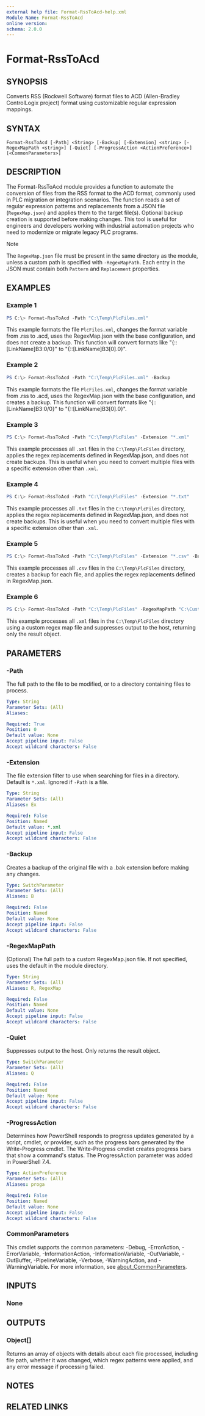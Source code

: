 ```yaml
---
external help file: Format-RssToAcd-help.xml
Module Name: Format-RssToAcd
online version:
schema: 2.0.0
---
```


# Format-RssToAcd

## SYNOPSIS

Converts RSS (Rockwell Software) format files to ACD (Allen-Bradley ControlLogix project) format using customizable regular expression mappings.

## SYNTAX

```
Format-RssToAcd [-Path] <String> [-Backup] [-Extension] <string> [-RegexMapPath <string>] [-Quiet] [-ProgressAction <ActionPreference>] [<CommonParameters>]
```

## DESCRIPTION

The Format-RssToAcd module provides a function to automate the conversion of files from the RSS format to the ACD format, commonly used in PLC migration or integration scenarios. The function reads a set of regular expression patterns and replacements from a JSON file (`RegexMap.json`) and applies them to the target file(s). Optional backup creation is supported before making changes. This tool is useful for engineers and developers working with industrial automation projects who need to modernize or migrate legacy PLC programs.

> [!NOTE]
> The `RegexMap.json` file must be present in the same directory as the module, unless a custom path is specified with `-RegexMapPath`. Each entry in the JSON must contain both `Pattern` and `Replacement` properties.

## EXAMPLES

### Example 1

```powershell
PS C:\> Format-RssToAcd -Path "C:\Temp\PlcFiles.xml"
```

This example formats the file `PlcFiles.xml`, changes the format variable from .rss to .acd, uses the RegexMap.json with the base configuration, and does not create a backup. This function will convert formats like "{::[LinkName]B3:0/0}" to "{::[LinkName]B3[0].0}".

### Example 2

```powershell
PS C:\> Format-RssToAcd -Path "C:\Temp\PlcFiles.xml" -Backup
```

This example formats the file `PlcFiles.xml`, changes the format variable from .rss to .acd, uses the RegexMap.json with the base configuration, and creates a backup. This function will convert formats like "{::[LinkName]B3:0/0}" to "{::[LinkName]B3[0].0}".

### Example 3

```powershell
PS C:\> Format-RssToAcd -Path "C:\Temp\PlcFiles" -Extension "*.xml"
```

This example processes all `.xml` files in the `C:\Temp\PlcFiles` directory, applies the regex replacements defined in RegexMap.json, and does not create backups. This is useful when you need to convert multiple files with a specific extension other than `.xml`.

### Example 4

```powershell
PS C:\> Format-RssToAcd -Path "C:\Temp\PlcFiles" -Extension "*.txt"
```

This example processes all `.txt` files in the `C:\Temp\PlcFiles` directory, applies the regex replacements defined in RegexMap.json, and does not create backups. This is useful when you need to convert multiple files with a specific extension other than `.xml`.

### Example 5

```powershell
PS C:\> Format-RssToAcd -Path "C:\Temp\PlcFiles" -Extension "*.csv" -Backup
```

This example processes all `.csv` files in the `C:\Temp\PlcFiles` directory, creates a backup for each file, and applies the regex replacements defined in RegexMap.json.

### Example 6

```powershell
PS C:\> Format-RssToAcd -Path "C:\Temp\PlcFiles" -RegexMapPath "C:\Custom\RegexMap.json" -Quiet
```

This example processes all `.xml` files in the `C:\Temp\PlcFiles` directory using a custom regex map file and suppresses output to the host, returning only the result object.

## PARAMETERS

### -Path

The full path to the file to be modified, or to a directory containing files to process.

```yaml
Type: String
Parameter Sets: (All)
Aliases:

Required: True
Position: 0
Default value: None
Accept pipeline input: False
Accept wildcard characters: False
```

### -Extension

The file extension filter to use when searching for files in a directory. Default is `*.xml`. Ignored if `-Path` is a file.

```yaml
Type: String
Parameter Sets: (All)
Aliases: Ex

Required: False
Position: Named
Default value: *.xml
Accept pipeline input: False
Accept wildcard characters: False
```

### -Backup

Creates a backup of the original file with a .bak extension before making any changes.

```yaml
Type: SwitchParameter
Parameter Sets: (All)
Aliases: B

Required: False
Position: Named
Default value: None
Accept pipeline input: False
Accept wildcard characters: False
```

### -RegexMapPath

(Optional) The full path to a custom RegexMap.json file. If not specified, uses the default in the module directory.

```yaml
Type: String
Parameter Sets: (All)
Aliases: R, RegexMap

Required: False
Position: Named
Default value: None
Accept pipeline input: False
Accept wildcard characters: False
```

### -Quiet

Suppresses output to the host. Only returns the result object.

```yaml
Type: SwitchParameter
Parameter Sets: (All)
Aliases: Q

Required: False
Position: Named
Default value: None
Accept pipeline input: False
Accept wildcard characters: False
```

### -ProgressAction

Determines how PowerShell responds to progress updates generated by a script, cmdlet, or provider, such as the progress bars generated by the Write-Progress cmdlet. The Write-Progress cmdlet creates progress bars that show a command's status. The ProgressAction parameter was added in PowerShell 7.4.

```yaml
Type: ActionPreference
Parameter Sets: (All)
Aliases: proga

Required: False
Position: Named
Default value: None
Accept pipeline input: False
Accept wildcard characters: False
```

### CommonParameters

This cmdlet supports the common parameters: -Debug, -ErrorAction, -ErrorVariable, -InformationAction, -InformationVariable, -OutVariable, -OutBuffer, -PipelineVariable, -Verbose, -WarningAction, and -WarningVariable. For more information, see [about_CommonParameters](http://go.microsoft.com/fwlink/?LinkID=113216).

## INPUTS

### None

## OUTPUTS

### Object[]

Returns an array of objects with details about each file processed, including file path, whether it was changed, which regex patterns were applied, and any error message if processing failed.

## NOTES

## RELATED LINKS
